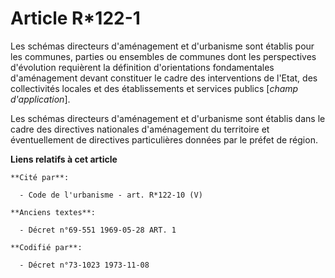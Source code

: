 # Article R*122-1

Les schémas directeurs d'aménagement et d'urbanisme sont établis pour les communes, parties ou ensembles de communes dont les
perspectives d'évolution requièrent la définition d'orientations fondamentales d'aménagement devant constituer le cadre des
interventions de l'Etat, des collectivités locales et des établissements et services publics [*champ d'application*].

Les schémas directeurs d'aménagement et d'urbanisme sont établis dans le cadre des directives nationales d'aménagement du
territoire et éventuellement de directives particulières données par le préfet de région.

**Liens relatifs à cet article**

	**Cité par**:

	  - Code de l'urbanisme - art. R*122-10 (V)

	**Anciens textes**:

	  - Décret n°69-551 1969-05-28 ART. 1

	**Codifié par**:

	  - Décret n°73-1023 1973-11-08

